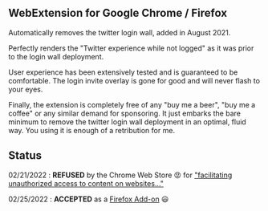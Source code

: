 ## WebExtension for Google Chrome / Firefox

Automatically removes the twitter login wall, added in August 2021.

Perfectly renders the "Twitter experience while not logged" as it was prior to the login wall deployment.

User experience has been extensively tested and is guaranteed to be comfortable. The login invite overlay is gone for good and will never flash to your eyes.

Finally, the extension is completely free of any "buy me a beer", "buy me a coffee" or any similar demand for sponsoring. It just embarks the bare minimum to remove the twitter login wall deployment in an optimal, fluid way. You using it is enough of a retribution for me.

## Status

02/21/2022 : **REFUSED** by the Chrome Web Store 😡 for ["facilitating unauthorized access to content on websites..."](https://developer.chrome.com/docs/webstore/program_policies/#prohibited-products)

02/25/2022 : **ACCEPTED** as a [Firefox Add-on](https://addons.mozilla.org/en-US/firefox/addon/defeat-twitter-forced-login/) 😃